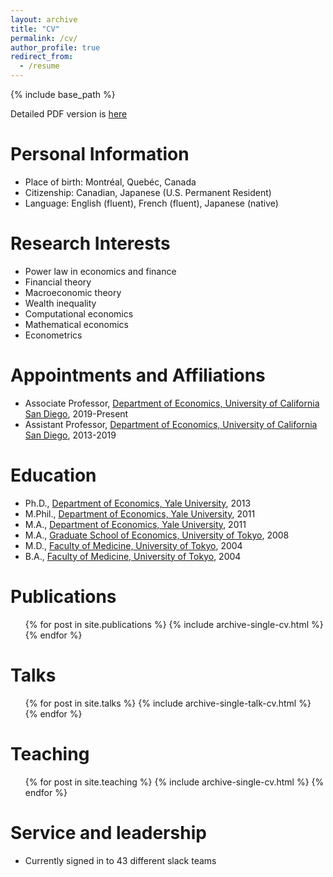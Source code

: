 ```yaml
---
layout: archive
title: "CV"
permalink: /cv/
author_profile: true
redirect_from:
  - /resume
---
```


{% include base_path %}

Detailed PDF version is [here](https://drive.google.com/file/d/0B1swfC7fTvvpbFB6eWF2ay1ZbVE/view)

Personal Information
=====
- Place of birth: Montréal, Quebéc, Canada
- Citizenship: Canadian, Japanese (U.S. Permanent Resident)
- Language: English (fluent), French (fluent), Japanese (native)

Research Interests
=====
- Power law in economics and finance
- Financial theory
- Macroeconomic theory
- Wealth inequality
- Computational economics
- Mathematical economics
- Econometrics

Appointments and Affiliations
=====
* Associate Professor, [Department of Economics, University of California San Diego](https://economics.ucsd.edu/), 2019-Present
* Assistant Professor, [Department of Economics, University of California San Diego](https://economics.ucsd.edu/), 2013-2019

Education
======
* Ph.D., [Department of Economics, Yale University](https://economics.yale.edu/), 2013
* M.Phil., [Department of Economics, Yale University](https://economics.yale.edu/), 2011
* M.A., [Department of Economics, Yale University](https://economics.yale.edu/), 2011
* M.A., [Graduate School of Economics, University of Tokyo](http://www.e.u-tokyo.ac.jp/index-e.html), 2008
* M.D., [Faculty of Medicine, University of Tokyo](http://www.m.u-tokyo.ac.jp/english/), 2004
* B.A., [Faculty of Medicine, University of Tokyo](http://www.m.u-tokyo.ac.jp/english/), 2004

Publications
======
  <ul>{% for post in site.publications %}
    {% include archive-single-cv.html %}
  {% endfor %}</ul>
  
Talks
======
  <ul>{% for post in site.talks %}
    {% include archive-single-talk-cv.html %}
  {% endfor %}</ul>
  
Teaching
======
  <ul>{% for post in site.teaching %}
    {% include archive-single-cv.html %}
  {% endfor %}</ul>
  
Service and leadership
======
* Currently signed in to 43 different slack teams
